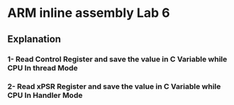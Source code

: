 # ARM inline assembly Lab 6

## Explanation
### 1- Read Control Register and save the value in C Variable while CPU In thread Mode
	

### 2- Read xPSR Register and save the value in C Variable while CPU In Handler Mode
	
